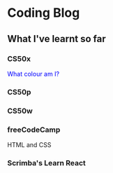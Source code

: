 # Coding Blog

## What I've learnt so far

### CS50x

<span style="color: BLUE;">What colour am I?</span>

### CS50p

### CS50w

### freeCodeCamp

HTML and CSS

### Scrimba's Learn React


